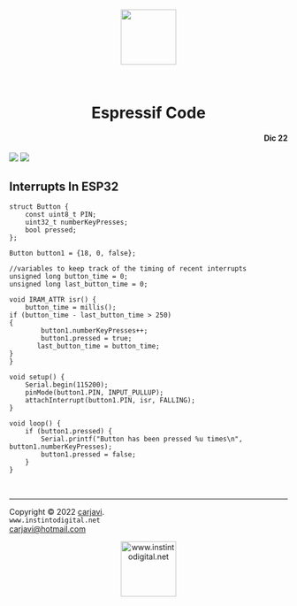 <br>

<p align="center"><img src="https://raw.githubusercontent.com/carjavi/espressif-code/master/img/markdown_logo.png" height="100" alt=" " /></p>
<br>
<h1 align="center">Espressif Code</h1> 
<h4 align="right">Dic 22</h4>

<img src="https://img.shields.io/badge/Hardware-ESP32-red">
<img src="https://img.shields.io/badge/Hardware-Arduino__nano-red">

<br>

## Interrupts In ESP32
```
struct Button {
    const uint8_t PIN;
    uint32_t numberKeyPresses;
    bool pressed;
};

Button button1 = {18, 0, false};

//variables to keep track of the timing of recent interrupts
unsigned long button_time = 0;  
unsigned long last_button_time = 0; 

void IRAM_ATTR isr() {
    button_time = millis();
if (button_time - last_button_time > 250)
{
        button1.numberKeyPresses++;
        button1.pressed = true;
       last_button_time = button_time;
}
}

void setup() {
    Serial.begin(115200);
    pinMode(button1.PIN, INPUT_PULLUP);
    attachInterrupt(button1.PIN, isr, FALLING);
}

void loop() {
    if (button1.pressed) {
        Serial.printf("Button has been pressed %u times\n", button1.numberKeyPresses);
        button1.pressed = false;
    }
}
```

<br>

---
Copyright &copy; 2022 [carjavi](https://github.com/carjavi). <br>
```www.instintodigital.net``` <br>
carjavi@hotmail.com <br>
<p align="center">
    <a href="https://instintodigital.net/" target="_blank"><img src="https://raw.githubusercontent.com/carjavi/espressif-code/master/img/developer.png" height="100" alt="www.instintodigital.net"></a>
</p>